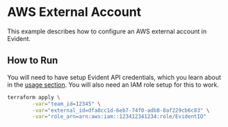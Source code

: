 # AWS External Account

This example describes how to configure an AWS external account in Evident.

## How to Run

You will need to have setup Evident API credentials, which you learn about in the [usage section](../../README.md). You will also need an IAM role setup for this to work.

```bash
terraform apply \
        -var="team_id=12345" \
        -var="external_id=dfa8cc1d-6eb7-74f0-adb8-8af229cb6c83" \
        -var="role_arn=arn:aws:iam::123412341234:role/EvidentIO"
````